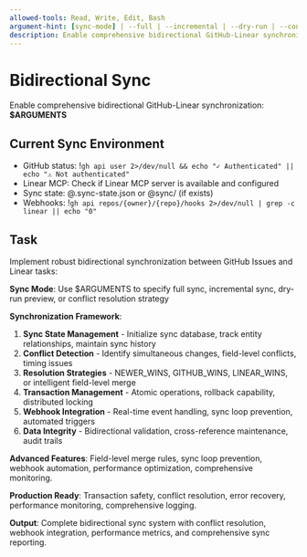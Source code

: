 ```yaml
---
allowed-tools: Read, Write, Edit, Bash
argument-hint: [sync-mode] | --full | --incremental | --dry-run | --conflict-strategy
description: Enable comprehensive bidirectional GitHub-Linear synchronization with conflict resolution
---
```


# Bidirectional Sync

Enable comprehensive bidirectional GitHub-Linear synchronization: **$ARGUMENTS**

## Current Sync Environment

- GitHub status: !`gh api user 2>/dev/null && echo "✓ Authenticated" || echo "⚠ Not authenticated"`
- Linear MCP: Check if Linear MCP server is available and configured
- Sync state: @.sync-state.json or @sync/ (if exists)
- Webhooks: !`gh api repos/{owner}/{repo}/hooks 2>/dev/null | grep -c linear || echo "0"`

## Task

Implement robust bidirectional synchronization between GitHub Issues and Linear tasks:

**Sync Mode**: Use $ARGUMENTS to specify full sync, incremental sync, dry-run preview, or conflict resolution strategy

**Synchronization Framework**:
1. **Sync State Management** - Initialize sync database, track entity relationships, maintain sync history
2. **Conflict Detection** - Identify simultaneous changes, field-level conflicts, timing issues
3. **Resolution Strategies** - NEWER_WINS, GITHUB_WINS, LINEAR_WINS, or intelligent field-level merge
4. **Transaction Management** - Atomic operations, rollback capability, distributed locking
5. **Webhook Integration** - Real-time event handling, sync loop prevention, automated triggers
6. **Data Integrity** - Bidirectional validation, cross-reference maintenance, audit trails

**Advanced Features**: Field-level merge rules, sync loop prevention, webhook automation, performance optimization, comprehensive monitoring.

**Production Ready**: Transaction safety, conflict resolution, error recovery, performance monitoring, comprehensive logging.

**Output**: Complete bidirectional sync system with conflict resolution, webhook integration, performance metrics, and comprehensive sync reporting.